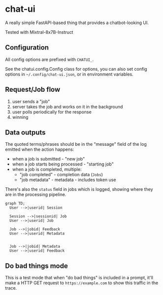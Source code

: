# chat-ui

A really simple FastAPI-based thing that provides a chatbot-looking UI.

Tested with Mixtral-8x7B-Instruct

## Configuration

All config options are prefixed with `CHATUI_`.

See the chatui.config.Config class for options, you can also set config options in `~/.config/chat-ui.json`, or in environment variables.

## Request/Job flow

1. user sends a "job"
2. server takes the job and works on it in the background
3. user polls periodically for the response
4. winning

## Data outputs

The quoted terms/phrases should be in the "message" field of the log emitted when the action happens:

- when a job is submitted - "new job"
- when a job starts being processed - "starting job"
- when a job is completed, multiple:
  - "job completed" - completion data (`Jobs`)
  - "job metadata" - metadata - includes token use

There's also the `status` field in jobs which is logged, showing where they are in the processing pipeline.

```mermaid
graph TD;
  User -->|userid| Session

  Session -->|sessionid| Job
  User -->|userid| Job

  Job -->|jobid| Feedback
  User -->|userid| Metadata


  Job -->|jobid| Metadata
  User -->|userid| Feedback
```

## Do bad things mode

This is a test mode that when "do bad things" is included in a prompt, it'll make a HTTP GET request to `https://example.com` to show this traffic in the trace.
